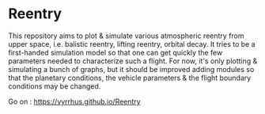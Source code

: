 # Reentry

This repository aims to plot & simulate various atmospheric reentry from upper space, i.e. balistic reentry, lifting reentry, orbital decay.
It tries to be a first-handed simulation model so that one can get quickly the few parameters needed to characterize such a flight.
For now, it's only plotting & simulating a bunch of graphs, but it should be improved adding modules so that the planetary conditions, the vehicle parameters & the flight boundary conditions may be changed.

Go on : https://vyrrhus.github.io/Reentry
